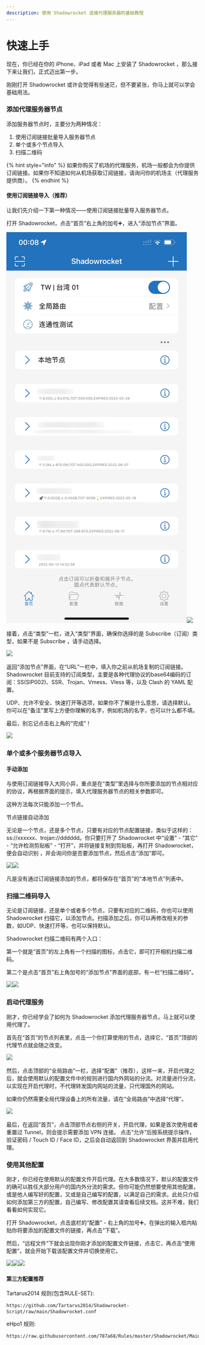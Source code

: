 ```yaml
---
description: 使用 Shadowrocket 连接代理服务器的基础教程
---
```


# 快速上手

现在，你已经在你的 iPhone、iPad 或者 Mac 上安装了 Shadowrocket ，那么接下来让我们，正式迈出第一步。

刚刚打开 Shadowrocket 或许会觉得有些迷茫，但不要紧张，你马上就可以学会基础用法。

### 添加代理服务器节点

添加服务器节点时，主要分为两种情况：

1. 使用订阅链接批量导入服务器节点
2. 单个或多个节点导入
3. 扫描二维码

{% hint style="info" %}
如果你购买了机场的代理服务，机场一般都会为你提供订阅链接。如果你不知道如何从机场获取订阅链接，请询问你的机场主（代理服务提供商）。
{% endhint %}

#### 使用订阅链接导入（推荐）

让我们先介绍一下第一种情况——使用订阅链接批量导入服务器节点。

打开 Shadowrocket，点击“首页”右上角的加号➕，进入“添加节点”界面。

<img src="../.gitbook/assets/IMG_1488.JPG" alt="" data-size="original">![](<../.gitbook/assets/IMG\_1490 (1).PNG>)

接着，点击“类型”一栏，进入“类型”界面，确保你选择的是 Subscribe（订阅）类型，如果不是 Subscribe ，请手动选择。

![](<../.gitbook/assets/IMG\_1491 (1).PNG>)

返回“添加节点”界面，在“URL”一栏中，填入你之前从机场复制的订阅链接。Shadowrocket 目前支持的订阅类型，主要是各种代理协议的base64编码的订阅：SS(SIP002)、SSR、Trojan、Vmess、Vless 等，以及 Clash 的 YAML 配置。

UDP、允许不安全、快速打开等选项，如果你不了解是什么意思，请选择默认。你可以在“备注”里写上方便你理解的名字，例如机场的名字，也可以什么都不填。

最后，别忘记点击右上角的“完成”！

![](../.gitbook/assets/IMG\_1493.PNG)

### &#x20;单个或多个服务器节点导入

#### 手动添加

与使用订阅链接导入大同小异，重点是在“类型”里选择与你所要添加的节点相对应的协议，再根据界面的提示，填入代理服务器节点的相关参数即可。

这种方法每次只能添加一个节点。

节点链接自动添加

无论是一个节点，还是多个节点，只要有对应的节点配置链接，类似于这样的：ss://xxxxxx、trojan://dddddd。你只要打开了 Shadowrocket 中“设置” -  “其它” - “允许检测剪贴板” - “打开”，并将链接复制到剪贴板，再打开 Shadowrocket，便会自动识别 ，并会询问你是否要添加节点，然后点击“添加”即可。

![](../.gitbook/assets/IMG\_1498.jpeg)![](../.gitbook/assets/IMG\_1500.jpeg)

凡是没有通过订阅链接添加的节点，都将保存在“首页”的“本地节点”列表中。

### 扫描二维码导入

无论是订阅链接，还是单个或者多个节点，只要有对应的二维码，你也可以使用 Shadowrocket 扫描它，以添加节点。扫描添加之后，你可以再修改相关的参数，如UDP、快速打开等，也可以保持默认。

Shadowrocket 扫描二维码有两个入口：

第一个就是“首页”的左上角有一个扫描的图标，点击它，即可打开相机扫描二维码。

第二个是点击“首页”右上角加号的“添加节点”界面的底部，有一栏“扫描二维码”。

![](../.gitbook/assets/IMG\_1494.JPG)![](../.gitbook/assets/IMG\_1495.JPG)

### 启动代理服务

刚才，你已经学会了如何为 Shadowrocket 添加代理服务器节点，马上就可以使用代理了。

首先在“首页”的节点列表里，点击一个你打算使用的节点，选择它，“首页”顶部的代理节点就会随之改变。

![](../.gitbook/assets/IMG\_1496.jpeg)

然后，点击顶部的“全局路由”一栏，选择“配置”（推荐），这样一来，开启代理之后，就会使用默认的配置文件中的规则进行国内外网站的分流。对流量进行分流，以实现在开启代理时，不代理转发国内网站的流量，只代理国外的网站。

如果你仍然需要全局代理设备上的所有流量，请在“全局路由”中选择“代理”。

![](../.gitbook/assets/IMG\_1497.PNG)

最后，在返回“首页”，点击顶部节点右侧的开关，开启代理，如果是首次使用或者重置过 Tunnel，则会提示需要添加 VPN 连接。 点击“允许”后按系统提示操作，验证密码 / Touch ID / Face ID，之后会自动返回到 Shadowrocket 界面并启用代理。

### 使用其他配置

刚才，你已经在使用默认的配置文件开启代理。在大多数情况下，默认的配置文件的确可以胜任大部分用户的国内外分流的需求。但你可能仍然想要使用其他配置，或是他人编写好的配置，又或是自己编写的配置，以满足自己的需求。此处只介绍如何添加第三方的配置，自己编写、修改配置其请查看后续文档。这并不难，我们看看如何实现它。

打开 Shadowrocket，点击底栏的“配置” - 右上角的加号➕，在弹出的输入框内粘贴你将要添加的配置文件的链接，再点击“下载”。

然后，“远程文件”下就会出现你刚才添加的配置文件链接，点击它，再点击“使用配置”，就会开始下载该配置文件并切换使用它。

![](../.gitbook/assets/IMG\_1503.JPG)![](../.gitbook/assets/IMG\_1502.PNG)![](../.gitbook/assets/IMG\_1505.JPG)

#### 第三方配置推荐

Tartarus2014 规则(包含RULE-SET):

```
https://github.com/Tartarus2014/Shadowrocket-Script/raw/main/Shadowrocket.conf
```

eHpo1 规则:

```
https://raw.githubusercontent.com/787a68/Rules/master/Shadowrocket/Main.conf
```
